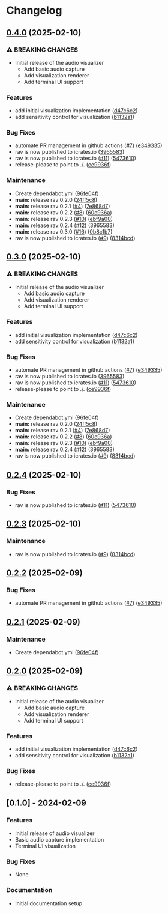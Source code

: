 # Changelog

## [0.4.0](https://github.com/i-am-logger/rav/compare/rav-v0.3.0...rav-v0.4.0) (2025-02-10)


### ⚠ BREAKING CHANGES

* Initial release of the audio visualizer
    - Add basic audio capture
    - Add visualization renderer
    - Add terminal UI support

### Features

* add initial visualization implementation ([d47c6c2](https://github.com/i-am-logger/rav/commit/d47c6c270bcdd099e66a7f8f3a4f8ada1faea9c2))
* add sensitivity control for visualization ([b1132a1](https://github.com/i-am-logger/rav/commit/b1132a119d962753328892bb6a66d76ce905d264))


### Bug Fixes

* automate PR management in github actions ([#7](https://github.com/i-am-logger/rav/issues/7)) ([e349335](https://github.com/i-am-logger/rav/commit/e349335a6d0da0a3afb2dc4f0c1c445dab887657))
* rav is now published to icrates.io ([3965583](https://github.com/i-am-logger/rav/commit/39655834eb4dd5dae4881c036faf8db3c02fb61d))
* rav is now published to icrates.io ([#11](https://github.com/i-am-logger/rav/issues/11)) ([5473610](https://github.com/i-am-logger/rav/commit/54736101c213678b65cb6ea6e785de465ee9c45d))
* release-please to point to ./. ([ce9936f](https://github.com/i-am-logger/rav/commit/ce9936ff1aefbc613f50bfa00f8f01a36c1c528b))


### Maintenance

* Create dependabot.yml ([96fe04f](https://github.com/i-am-logger/rav/commit/96fe04f45de00319c8a4b50053259bd3f8a327ea))
* **main:** release rav 0.2.0 ([24ff5c8](https://github.com/i-am-logger/rav/commit/24ff5c89957bdb67c9973df8cbd5e9f947369440))
* **main:** release rav 0.2.1 ([#4](https://github.com/i-am-logger/rav/issues/4)) ([7e868d7](https://github.com/i-am-logger/rav/commit/7e868d70d89db35c5daec2a66f27fe8db76b35bc))
* **main:** release rav 0.2.2 ([#8](https://github.com/i-am-logger/rav/issues/8)) ([60c936a](https://github.com/i-am-logger/rav/commit/60c936a3f2d93dd984d53065b4071daec380f96e))
* **main:** release rav 0.2.3 ([#10](https://github.com/i-am-logger/rav/issues/10)) ([ebf9a00](https://github.com/i-am-logger/rav/commit/ebf9a00e6c06e45e22c8d8901361b7865034e94f))
* **main:** release rav 0.2.4 ([#12](https://github.com/i-am-logger/rav/issues/12)) ([3965583](https://github.com/i-am-logger/rav/commit/39655834eb4dd5dae4881c036faf8db3c02fb61d))
* **main:** release rav 0.3.0 ([#16](https://github.com/i-am-logger/rav/issues/16)) ([0b8c1b7](https://github.com/i-am-logger/rav/commit/0b8c1b73e2a2d09e0ed64676b2fa6658d5b67c23))
* rav is now published to icrates.io ([#9](https://github.com/i-am-logger/rav/issues/9)) ([8314bcd](https://github.com/i-am-logger/rav/commit/8314bcd2cfca65f84727db8055e9d0a12e11e43c))

## [0.3.0](https://github.com/i-am-logger/rav/compare/rav-v0.2.4...rav-v0.3.0) (2025-02-10)


### ⚠ BREAKING CHANGES

* Initial release of the audio visualizer
    - Add basic audio capture
    - Add visualization renderer
    - Add terminal UI support

### Features

* add initial visualization implementation ([d47c6c2](https://github.com/i-am-logger/rav/commit/d47c6c270bcdd099e66a7f8f3a4f8ada1faea9c2))
* add sensitivity control for visualization ([b1132a1](https://github.com/i-am-logger/rav/commit/b1132a119d962753328892bb6a66d76ce905d264))


### Bug Fixes

* automate PR management in github actions ([#7](https://github.com/i-am-logger/rav/issues/7)) ([e349335](https://github.com/i-am-logger/rav/commit/e349335a6d0da0a3afb2dc4f0c1c445dab887657))
* rav is now published to icrates.io ([3965583](https://github.com/i-am-logger/rav/commit/39655834eb4dd5dae4881c036faf8db3c02fb61d))
* rav is now published to icrates.io ([#11](https://github.com/i-am-logger/rav/issues/11)) ([5473610](https://github.com/i-am-logger/rav/commit/54736101c213678b65cb6ea6e785de465ee9c45d))
* release-please to point to ./. ([ce9936f](https://github.com/i-am-logger/rav/commit/ce9936ff1aefbc613f50bfa00f8f01a36c1c528b))


### Maintenance

* Create dependabot.yml ([96fe04f](https://github.com/i-am-logger/rav/commit/96fe04f45de00319c8a4b50053259bd3f8a327ea))
* **main:** release rav 0.2.0 ([24ff5c8](https://github.com/i-am-logger/rav/commit/24ff5c89957bdb67c9973df8cbd5e9f947369440))
* **main:** release rav 0.2.1 ([#4](https://github.com/i-am-logger/rav/issues/4)) ([7e868d7](https://github.com/i-am-logger/rav/commit/7e868d70d89db35c5daec2a66f27fe8db76b35bc))
* **main:** release rav 0.2.2 ([#8](https://github.com/i-am-logger/rav/issues/8)) ([60c936a](https://github.com/i-am-logger/rav/commit/60c936a3f2d93dd984d53065b4071daec380f96e))
* **main:** release rav 0.2.3 ([#10](https://github.com/i-am-logger/rav/issues/10)) ([ebf9a00](https://github.com/i-am-logger/rav/commit/ebf9a00e6c06e45e22c8d8901361b7865034e94f))
* **main:** release rav 0.2.4 ([#12](https://github.com/i-am-logger/rav/issues/12)) ([3965583](https://github.com/i-am-logger/rav/commit/39655834eb4dd5dae4881c036faf8db3c02fb61d))
* rav is now published to icrates.io ([#9](https://github.com/i-am-logger/rav/issues/9)) ([8314bcd](https://github.com/i-am-logger/rav/commit/8314bcd2cfca65f84727db8055e9d0a12e11e43c))

## [0.2.4](https://github.com/i-am-logger/rav/compare/rav-v0.2.3...rav-v0.2.4) (2025-02-10)


### Bug Fixes

* rav is now published to icrates.io ([#11](https://github.com/i-am-logger/rav/issues/11)) ([5473610](https://github.com/i-am-logger/rav/commit/54736101c213678b65cb6ea6e785de465ee9c45d))

## [0.2.3](https://github.com/i-am-logger/rav/compare/rav-v0.2.2...rav-v0.2.3) (2025-02-10)


### Maintenance

* rav is now published to icrates.io ([#9](https://github.com/i-am-logger/rav/issues/9)) ([8314bcd](https://github.com/i-am-logger/rav/commit/8314bcd2cfca65f84727db8055e9d0a12e11e43c))

## [0.2.2](https://github.com/i-am-logger/rav/compare/rav-v0.2.1...rav-v0.2.2) (2025-02-09)


### Bug Fixes

* automate PR management in github actions ([#7](https://github.com/i-am-logger/rav/issues/7)) ([e349335](https://github.com/i-am-logger/rav/commit/e349335a6d0da0a3afb2dc4f0c1c445dab887657))

## [0.2.1](https://github.com/i-am-logger/rav/compare/rav-v0.2.0...rav-v0.2.1) (2025-02-09)


### Maintenance

* Create dependabot.yml ([96fe04f](https://github.com/i-am-logger/rav/commit/96fe04f45de00319c8a4b50053259bd3f8a327ea))

## [0.2.0](https://github.com/i-am-logger/rav/compare/rav-v0.1.0...rav-v0.2.0) (2025-02-09)


### ⚠ BREAKING CHANGES

* Initial release of the audio visualizer
    - Add basic audio capture
    - Add visualization renderer
    - Add terminal UI support

### Features

* add initial visualization implementation ([d47c6c2](https://github.com/i-am-logger/rav/commit/d47c6c270bcdd099e66a7f8f3a4f8ada1faea9c2))
* add sensitivity control for visualization ([b1132a1](https://github.com/i-am-logger/rav/commit/b1132a119d962753328892bb6a66d76ce905d264))


### Bug Fixes

* release-please to point to ./. ([ce9936f](https://github.com/i-am-logger/rav/commit/ce9936ff1aefbc613f50bfa00f8f01a36c1c528b))

## [0.1.0] - 2024-02-09

### Features
* Initial release of audio visualizer
* Basic audio capture implementation
* Terminal UI visualization

### Bug Fixes
* None

### Documentation
* Initial documentation setup
